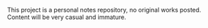 This project is a personal notes repository, no original works posted. Content will be very
casual and immature. 
